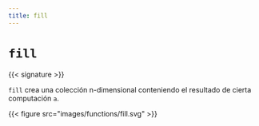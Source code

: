 ```yaml
---
title: fill
---
```


# `fill`

{{< signature >}}

`fill` crea una colección n-dimensional conteniendo el resultado de cierta computación `a`.

{{< figure src="images/functions/fill.svg" >}}
